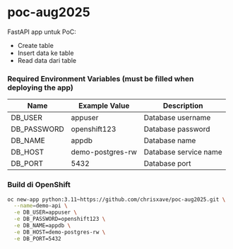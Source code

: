 # poc-aug2025

FastAPI app untuk PoC:
- Create table
- Insert data ke table
- Read data dari table

### Required Environment Variables (must be filled when deploying the app)

| Name        | Example Value        | Description             |
|-------------|----------------------|-------------------------|
| DB_USER     | appuser              | Database username       |
| DB_PASSWORD | openshift123         | Database password       |
| DB_NAME     | appdb                | Database name           |
| DB_HOST     | demo-postgres-rw     | Database service name   |
| DB_PORT     | 5432                 | Database port           |


### Build di OpenShift
```bash
oc new-app python:3.11~https://github.com/chrisxave/poc-aug2025.git \
  --name=demo-api \
  -e DB_USER=appuser \
  -e DB_PASSWORD=openshift123 \
  -e DB_NAME=appdb \
  -e DB_HOST=demo-postgres-rw \
  -e DB_PORT=5432

